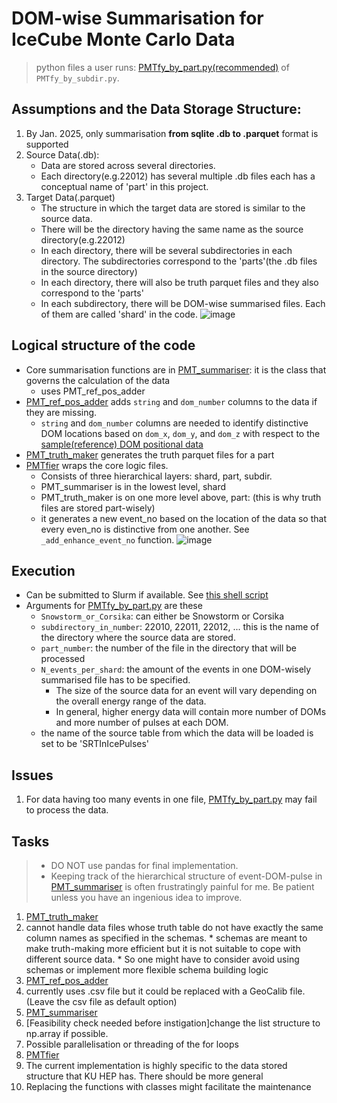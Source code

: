 # DOM-wise Summarisation for IceCube Monte Carlo Data
> python files a user runs: [PMTfy_by_part.py(recommended)](https://github.com/KUcyans/PMTfication/blob/main/PMTfy_by_part.py) of `PMTfy_by_subdir.py`.

## Assumptions and the Data Storage Structure:
1. By Jan. 2025, only summarisation **from sqlite .db to .parquet** format is supported
2. Source Data(.db):
   * Data are stored across several directories.
   * Each directory(e.g.22012) has several multiple .db files each has a conceptual name of 'part' in this project.
3. Target Data(.parquet)
   * The structure in which the target data are stored is similar to the source data.
   * There will be the directory having the same name as the source directory(e.g.22012)
   * In each directory, there will be several subdirectories in each directory. The subdirectories correspond to the 'parts'(the .db files in the source directory)
   * In each directory, there will also be truth parquet files and they also correspond to the 'parts'
   * In each subdirectory, there will be DOM-wise summarised files. Each of them are called 'shard' in the code.
![image](https://github.com/user-attachments/assets/cebfef9b-aa21-424d-9a52-3bb9c8df39ff)

## Logical structure of the code
  * Core summarisation functions are in [PMT_summariser](https://github.com/KUcyans/PMTfication/blob/main/PMT_summariser.py): it is the class that governs the calculation of the data
    * uses PMT_ref_pos_adder
  * [PMT_ref_pos_adder](https://github.com/KUcyans/PMTfication/blob/main/PMT_ref_pos_adder.py) adds `string` and `dom_number` columns to the data if they are missing.
    * `string` and `dom_number` columns are needed to identify distinctive DOM locations based on `dom_x`, `dom_y`, and `dom_z` with respect to the [sample(reference) DOM positional data](https://github.com/KUcyans/PMTfication/blob/main/dom_ref_pos/unique_string_dom_completed.csv)
  * [PMT_truth_maker](https://github.com/KUcyans/PMTfication/blob/main/PMT_truth_maker.py) generates the truth parquet files for a part
  * [PMTfier](https://github.com/KUcyans/PMTfication/blob/main/PMTfier.py) wraps the core logic files.
    * Consists of three hierarchical layers: shard, part, subdir. 
    * PMT_summariser is in the lowest level, shard
    * PMT_truth_maker is on one more level above, part: (this is why truth files are stored part-wisely)
    * it generates a new event_no based on the location of the data so that every even_no is distinctive from one another. See `_add_enhance_event_no` function.
![image](https://github.com/user-attachments/assets/bdcfb4d1-30b0-486e-a1f5-995e1802b1f3)

## Execution
  * Can be submitted to Slurm if available. See [this shell script](https://github.com/KUcyans/PMTfication/blob/main/PMTfy_by_part.sh)
  * Arguments for [PMTfy_by_part.py](https://github.com/KUcyans/PMTfication/blob/main/PMTfy_by_part.py) are these
    * `Snowstorm_or_Corsika`: can either be Snowstorm or Corsika
    * `subdirectory_in_number`: 22010, 22011, 22012, ... this is the name of the directory where the source data are stored.
    * `part_number`: the number of the file in the directory that will be processed
    * `N_events_per_shard`: the amount of the events in one DOM-wisely summarised file has to be specified.
      * The size of the source data for an event will vary depending on the overall energy range of the data.
      * In general, higher energy data will contain more number of DOMs and more number of pulses at each DOM.
    * the name of the source table from which the data will be loaded is set to be 'SRTInIcePulses'

## Issues
1. For data having too many events in one file, [PMTfy_by_part.py](https://github.com/KUcyans/PMTfication/blob/main/PMTfy_by_part.py) may fail to process the data.

## Tasks
> * DO NOT use pandas for final implementation.
> * Keeping track of the hierarchical structure of event-DOM-pulse in [PMT_summariser](https://github.com/KUcyans/PMTfication/blob/main/PMT_summariser.py) is often frustratingly painful for me. Be patient unless you have an ingenious idea to improve.
1. [PMT_truth_maker](https://github.com/KUcyans/PMTfication/blob/main/PMT_truth_maker.py)
  1. cannot handle data files whose truth table do not have exactly the same column names as specified in the schemas.
    * schemas are meant to make truth-making more efficient but it is not suitable to cope with different source data.
    * So one might have to consider avoid using schemas or implement more flexible schema building logic
2. [PMT_ref_pos_adder](https://github.com/KUcyans/PMTfication/blob/main/PMT_ref_pos_adder.py)
  1. currently uses .csv file but it could be replaced with a GeoCalib file. (Leave the csv file as default option)  
3. [PMT_summariser](https://github.com/KUcyans/PMTfication/blob/main/PMT_summariser.py)
  1. [Feasibility check needed before instigation]change the list structure to np.array if possible.
  2. Possible parallelisation or threading of the for loops
4. [PMTfier](https://github.com/KUcyans/PMTfication/blob/main/PMTfier.py)
  1. The current implementation is highly specific to the data stored structure that KU HEP has. There should be more general
  2. Replacing the functions with classes might facilitate the maintenance
